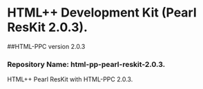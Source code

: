 # HTML++ Development Kit (Pearl ResKit 2.0.3). 
##HTML-PPC version 2.0.3

### Repository Name: html-pp-pearl-reskit-2.0.3. 
HTML++ Pearl ResKit with HTML-PPC 2.0.3. 
